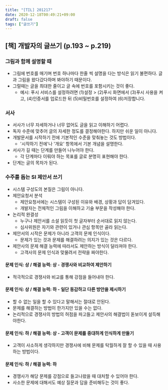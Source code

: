 ```yaml
---
title: "[TIL] 201217"
date: 2020-12-18T00:49:21+09:00
draft: false
tags: ["글쓰기"]
---
```


## [책] 개발자의 글쓰기 (p.193 ~ p.219)
### 그림과 함께 설명할 때
- 그림에 번호를 매기며 번호 하나마다 한줄 씩 설명을 다는 방식은 읽기 불편하다. 글과 그림을 왔다갔다하며 봐야하기 때문이다.
- 그럴때는 글을 최대한 줄이고 글 속에 번호를 포함시키는 것이 좋다.
	- 예시: 푸시 서비스를 설정하려면 (1)설정 > (2)푸시 화면에서 (3)푸시 사용을 켜고, (4)인증서를 업로드한 뒤 (5)비밀번호를 설정하여 (6)저장합니다.
### 서사
- 서사가 너무 자세하거나 너무 없어도 글을 읽고 이해하기 어렵다.
- 독자 수준에 맞추어 글의 자세한 정도를 결정해야한다. 하지만 쉬운 일이 아니다.
- 개발문서를 시작하기 전에 기본적인 수준을 맞춰놓는 것도 방법이다.
	- '시작하기 전에'나 '개요' 항목에서 기본 개념을 설명한다.
- 서사가 길 때는 단계를 만들어 나누어야 한다.
	- 각 단계마다 이뤄야 하는 목표를 글로 분명히 표현해야 한다.
- 단계는 글의 목차가 된다.

### 수주를 돕는 SI 제안서 쓰기
- 시스템 구성도의 본질은 그림이 아니다.
- 제안요청서 분석
	- 제안요청서에는 시스템이 구성된 이유와 배경, 상황과 답이 담겨있다.
	- 개발자는 전체적인 그림을 이해하고 기술 부문을 작성해야 한다.
- 논리적 완결성
	- 누구나 제안서를 소설 읽듯이 첫 글자부터 순서대로 읽지 않는다. 
	- 심사위원은 자기와 관련이 있거나 관심 항목만 골라 읽는다.
- 제안서의 시작은 문제가 아니라 고객의 문제 인식이다.
	- 문제가 있는 것과 문제를 해결하려는 의지가 있는 것은 다르다.
- 제안사의 문제 해결 능력에 따라서도 제안하는 방식이 달라져야 한다.
	- 고객사의 문제 인식과 맞물려서 전략을 짜야한다.
#### 문제 인식: 상 / 해결 능력: 상 - 경쟁사와 비교하여 제안하기
- 적극적으로 경쟁사와 비교를 통해 강점을 들어내야 한다.
#### 문제 인식: 상 / 해결 능력: 하 - 일단 동감하고 다른 방안을 제시하기
- 할 수 없는 일을 할 수 있다고 말해서는 절대로 안된다.
- 문제를 해결하는 방법이 한가지만 있을 수는 없다. 
- 논리적으로 경쟁사의 방법의 허점을 파고들고 제안사의 해결법이 돋보이게 설득해야한다.
#### 문제 인식: 하 / 해결 능력: 상 - 고객이 문제를 중대하게 인식하게 만들기
- 고객이 사소하게 생각하지만 경쟁사에 비해 문제를 탁월하게 잘 할 수 있을 때 사용하는 방법이다.
#### 문제 인식: 하 / 해결 능력: 하
- 경쟁사가 해당 문제를 강점으로 들고나왔을 때 대처할 수 있어야 한다.
- 사소한 문제에 대해서도 예상 질문과 답을 준비해두는 것이 좋다.